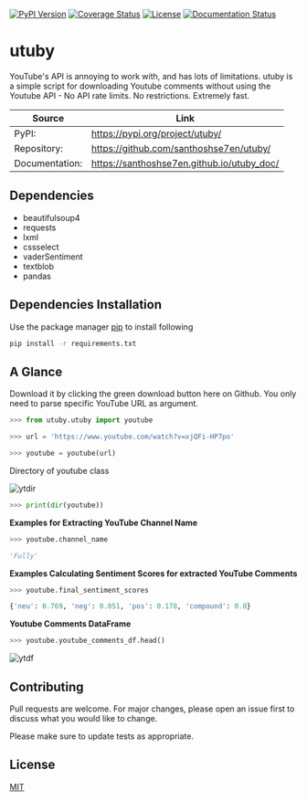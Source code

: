 [![PyPI Version](https://img.shields.io/pypi/v/utuby.svg)](https://pypi.org/project/utuby)
[![Coverage Status](https://coveralls.io/repos/github/santhoshse7en/utuby/badge.svg?branch=master)](https://coveralls.io/github/santhoshse7en/utuby?branch=master)
[![License](https://img.shields.io/pypi/l/utuby.svg)](https://pypi.python.org/pypi/utuby/)
[![Documentation Status](https://readthedocs.org/projects/pip/badge/?version=latest&style=flat)](https://santhoshse7en.github.io/utuby_doc)

# utuby

YouTube's API is annoying to work with, and has lots of limitations. utuby is a simple script for downloading Youtube comments without using the Youtube API - No API rate limits. No restrictions. Extremely fast.

| Source         | Link                                         |
| ---            |  ---                                         |
| PyPI:          | https://pypi.org/project/utuby/             |
| Repository:    | https://github.com/santhoshse7en/utuby/     |
| Documentation: | https://santhoshse7en.github.io/utuby_doc/  |


## Dependencies

* beautifulsoup4
* requests
* lxml
* cssselect
* vaderSentiment
* textblob
* pandas


## Dependencies Installation

Use the package manager [pip](https://pip.pypa.io/en/stable/) to install following
```bash
pip install -r requirements.txt
```

## A Glance

Download it by clicking the green download button here on Github. You only need to parse specific YouTube URL as argument.

```python
>>> from utuby.utuby import youtube

>>> url = 'https://www.youtube.com/watch?v=xjQFi-HP7po'

>>> youtube = youtube(url)
```

Directory of youtube class

![ytdir](https://user-images.githubusercontent.com/47944792/58631120-20cba880-82ff-11e9-92be-300d2714d37a.PNG)

```python
>>> print(dir(youtube))
```

**Examples for Extracting YouTube Channel Name**

```python
>>> youtube.channel_name

'Fully'
```

**Examples Calculating Sentiment Scores for extracted YouTube Comments**

```python
>>> youtube.final_sentiment_scores

{'neu': 0.769, 'neg': 0.051, 'pos': 0.178, 'compound': 0.0}
```

**Youtube Comments DataFrame**

```python
>>> youtube.youtube_comments_df.head()
```

![ytdf](https://user-images.githubusercontent.com/47944792/58631134-2c1ed400-82ff-11e9-8575-2b362ed28cb7.PNG)

## Contributing

Pull requests are welcome. For major changes, please open an issue first to discuss what you would like to change.

Please make sure to update tests as appropriate.

## License
[MIT](https://choosealicense.com/licenses/mit/)
